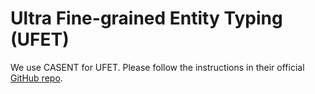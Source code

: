 # Ultra Fine-grained Entity Typing (UFET)

We use CASENT for UFET. Please follow the instructions in their official [GitHub repo]([https://github.com/ZQS1943/GLEN](https://github.com/yanlinf/CASENT)https://github.com/yanlinf/CASENT]).
